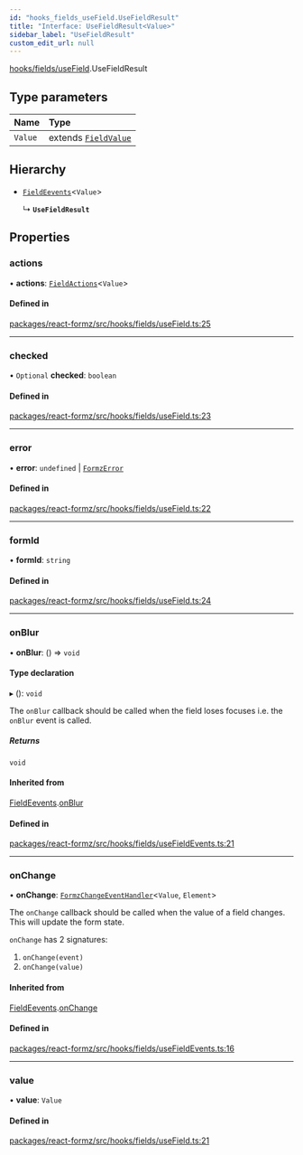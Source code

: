 ```yaml
---
id: "hooks_fields_useField.UseFieldResult"
title: "Interface: UseFieldResult<Value>"
sidebar_label: "UseFieldResult"
custom_edit_url: null
---
```


[hooks/fields/useField](../modules/hooks_fields_useField.md).UseFieldResult

## Type parameters

| Name | Type |
| :------ | :------ |
| `Value` | extends [`FieldValue`](../modules/types_field.md#fieldvalue) |

## Hierarchy

- [`FieldEevents`](hooks_fields_useFieldEvents.FieldEevents.md)<`Value`\>

  ↳ **`UseFieldResult`**

## Properties

### actions

• **actions**: [`FieldActions`](hooks_fields_useFieldActions.FieldActions.md)<`Value`\>

#### Defined in

[packages/react-formz/src/hooks/fields/useField.ts:25](https://github.com/ZerryStack/react-formz/blob/main/packages/react-formz/src/hooks/fields/useField.ts#L25)

___

### checked

• `Optional` **checked**: `boolean`

#### Defined in

[packages/react-formz/src/hooks/fields/useField.ts:23](https://github.com/ZerryStack/react-formz/blob/main/packages/react-formz/src/hooks/fields/useField.ts#L23)

___

### error

• **error**: `undefined` \| [`FormzError`](../modules/types_form.md#formzerror)

#### Defined in

[packages/react-formz/src/hooks/fields/useField.ts:22](https://github.com/ZerryStack/react-formz/blob/main/packages/react-formz/src/hooks/fields/useField.ts#L22)

___

### formId

• **formId**: `string`

#### Defined in

[packages/react-formz/src/hooks/fields/useField.ts:24](https://github.com/ZerryStack/react-formz/blob/main/packages/react-formz/src/hooks/fields/useField.ts#L24)

___

### onBlur

• **onBlur**: () => `void`

#### Type declaration

▸ (): `void`

The `onBlur` callback should be called when the field loses focuses
i.e. the `onBlur` event is called.

##### Returns

`void`

#### Inherited from

[FieldEevents](hooks_fields_useFieldEvents.FieldEevents.md).[onBlur](hooks_fields_useFieldEvents.FieldEevents.md#onblur)

#### Defined in

[packages/react-formz/src/hooks/fields/useFieldEvents.ts:21](https://github.com/ZerryStack/react-formz/blob/main/packages/react-formz/src/hooks/fields/useFieldEvents.ts#L21)

___

### onChange

• **onChange**: [`FormzChangeEventHandler`](types_events.FormzChangeEventHandler.md)<`Value`, `Element`\>

The `onChange` callback should be called when the value of a field
changes. This will update the form state. 

`onChange` has 2 signatures:

1. `onChange(event)`
2. `onChange(value)`

#### Inherited from

[FieldEevents](hooks_fields_useFieldEvents.FieldEevents.md).[onChange](hooks_fields_useFieldEvents.FieldEevents.md#onchange)

#### Defined in

[packages/react-formz/src/hooks/fields/useFieldEvents.ts:16](https://github.com/ZerryStack/react-formz/blob/main/packages/react-formz/src/hooks/fields/useFieldEvents.ts#L16)

___

### value

• **value**: `Value`

#### Defined in

[packages/react-formz/src/hooks/fields/useField.ts:21](https://github.com/ZerryStack/react-formz/blob/main/packages/react-formz/src/hooks/fields/useField.ts#L21)
